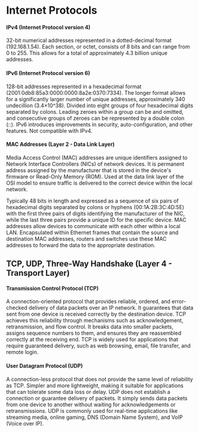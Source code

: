 # Internet Protocols

#### IPv4 (Internet Protocol version 4)
32-bit numerical addresses represented in a dotted-decimal format (192.168.1.54). Each section, or octet, consists of 8 bits and can range from 0 to 255. This allows for a total of approximately 4.3 billion unique addresses.

#### IPv6 (Internet Protocol version 6)
128-bit addresses represented in a hexadecimal format (2001:0db8:85a3:0000:0000:8a2e:0370:7334). The longer format allows for a significantly larger number of unique addresses, approximately 340 undecillion (3.4×10^38). Divided into eight groups of four hexadecimal digits separated by colons. Leading zeroes within a group can be and omitted, and consecutive groups of zeroes can be represented by a double colon (::). IPv6 introduces improvements in security, auto-configuration, and other features. Not compatible with IPv4.


#### MAC Addresses (Layer 2 - Data Link Layer)
Media Access Control (MAC) addresses are unique identifiers assigned to Network Interface Controllers (NICs) of network devices. It is permanent address assigned by the manufacturer that is stored in the device's firmware or Read-Only Memory (ROM). Used at the data link layer of the OSI model to ensure traffic is delivered to the correct device within the local network.

Typically 48 bits in length and expressed as a sequence of six pairs of hexadecimal digits separated by colons or hyphens (00:1A:2B:3C:4D:5E) with the first three pairs of digits identifying the manufacturer of the NIC, while the last three pairs provide a unique ID for the specific device.
MAC addresses allow devices to communicate with each other within a local LAN. Encapsulated within Ethernet frames that contain the source and destination MAC addresses, routers and switches use these MAC addresses to forward the data to the appropriate destination.


## TCP, UDP, Three-Way Handshake (Layer 4 - Transport Layer)

#### Transmission Control Protocol (TCP)
A connection-oriented protocol that provides reliable, ordered, and error-checked delivery of data packets over an IP network. It guarantees that data sent from one device is received correctly by the destination device. TCP achieves this reliability through mechanisms such as acknowledgement, retransmission, and flow control. It breaks data into smaller packets, assigns sequence numbers to them, and ensures they are reassembled correctly at the receiving end. TCP is widely used for applications that require guaranteed delivery, such as web browsing, email, file transfer, and remote login.

#### User Datagram Protocol (UDP)
A connection-less protocol that does not provide the same level of reliability as TCP. Simpler and more lightweight, making it suitable for applications that can tolerate some data loss or delay. UDP does not establish a connection or guarantee delivery of packets. It simply sends data packets from one device to another without waiting for acknowledgements or retransmissions. UDP is commonly used for real-time applications like streaming media, online gaming, DNS (Domain Name System), and VoIP (Voice over IP).


